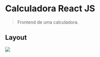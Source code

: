 # Calculadora React JS
> Frontend de uma calculadora.


## Layout

![](https://i.ibb.co/XV6Lcvv/calculadora.jpg)

